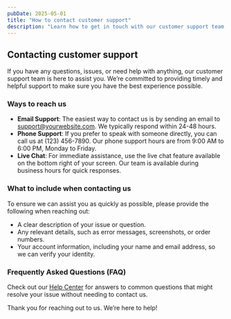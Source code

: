 ```yaml
---
pubDate: 2025-05-01
title: "How to contact customer support"
description: "Learn how to get in touch with our customer support team for further assistance."
---
```


## Contacting customer support

If you have any questions, issues, or need help with anything, our customer support team is here to assist you. We’re committed to providing timely and helpful support to make sure you have the best experience possible.

### Ways to reach us

- **Email Support**: The easiest way to contact us is by sending an email to [support@yourwebsite.com](mailto:support@yourwebsite.com). We typically respond within 24-48 hours.
- **Phone Support**: If you prefer to speak with someone directly, you can call us at (123) 456-7890. Our phone support hours are from 9:00 AM to 6:00 PM, Monday to Friday.
- **Live Chat**: For immediate assistance, use the live chat feature available on the bottom right of your screen. Our team is available during business hours for quick responses.

### What to include when contacting us

To ensure we can assist you as quickly as possible, please provide the following when reaching out:

- A clear description of your issue or question.
- Any relevant details, such as error messages, screenshots, or order numbers.
- Your account information, including your name and email address, so we can verify your identity.

### Frequently Asked Questions (FAQ)

Check out our [Help Center](#) for answers to common questions that might resolve your issue without needing to contact us.

Thank you for reaching out to us. We’re here to help!
